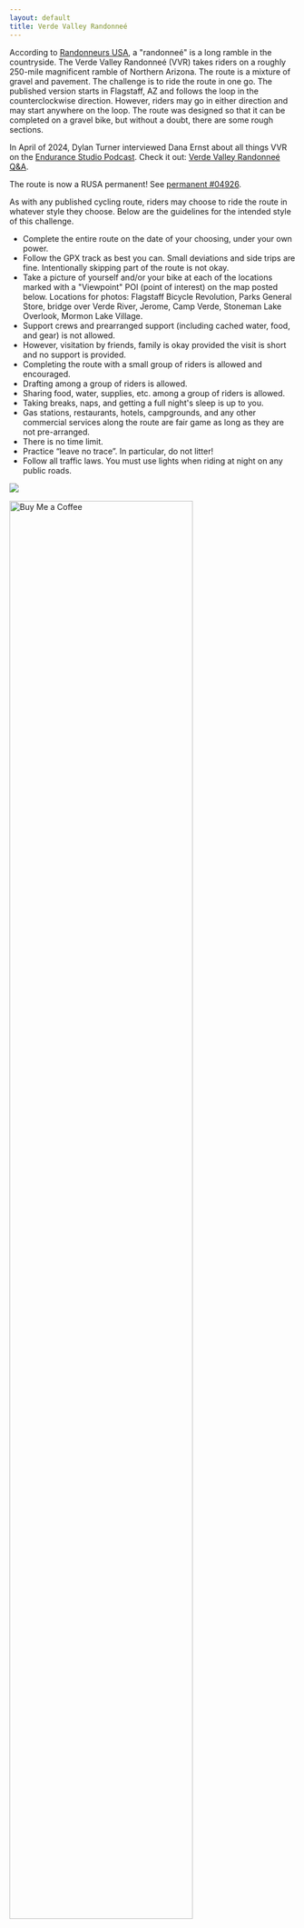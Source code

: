 ```yaml
---
layout: default
title: Verde Valley Randonneé
---
```


According to [Randonneurs USA](https://rusa.org/pages/terminology), a "randonneé" is a long ramble in the countryside.  The Verde Valley Randonneé (VVR) takes riders on a roughly 250-mile magnificent ramble of Northern Arizona.  The route is a mixture of gravel and pavement. The challenge is to ride the route in one go.  The published version starts in Flagstaff, AZ and follows the loop in the counterclockwise direction.  However, riders may go in either direction and may start anywhere on the loop. The route was designed so that it can be completed on a gravel bike, but without a doubt, there are some rough sections. 

In April of 2024, Dylan Turner interviewed Dana Ernst about all things VVR on the [Endurance Studio Podcast](https://www.youtube.com/@TheEnduranceStudio/featured).  Check it out: [Verde Valley Randonneé Q&A](https://www.youtube.com/watch?v=wgX8s8WAbww).

The route is now a RUSA permanent!  See [permanent #04926](https://rusa.org/cgi-bin/permview_GF.pl?permid=4926).

As with any published cycling route, riders may choose to ride the route in whatever style they choose.  Below are the guidelines for the intended style of this challenge.

<div class="container-fluid">
<div class="row align-items-end">
<div class="col-md-8">
<ul>
<li>Complete the entire route on the date of your choosing, under your own power.</li>
<li>Follow the GPX track as best you can. Small deviations and side trips are fine. Intentionally skipping part of the route is not okay.</li>
<li>Take a picture of yourself and/or your bike at each of the locations marked with a "Viewpoint" POI (point of interest) on the map posted below. Locations for photos: Flagstaff Bicycle Revolution, Parks General Store, bridge over Verde River, Jerome, Camp Verde, Stoneman Lake Overlook, Mormon Lake Village.</li>
<li>Support crews and prearranged support (including cached water, food, and gear) is not allowed.</li>
<li>However, visitation by friends, family is okay provided the visit is short and no support is provided.</li>
<li>Completing the route with a small group of riders is allowed and encouraged.</li>
<li>Drafting among a group of riders is allowed.</li>
<li>Sharing food, water, supplies, etc. among a group of riders is allowed.</li>
<li>Taking breaks, naps, and getting a full night's sleep is up to you.</li>
<li>Gas stations, restaurants, hotels, campgrounds, and any other commercial services along the route are fair game as long as they are not pre-arranged.</li>
<li>There is no time limit.</li>
<li>Practice “leave no trace”. In particular, do not litter!</li>
<li>Follow all traffic laws. You must use lights when riding at night on any public roads.</li>
</ul>
<!-- <br> -->
</div>
<div class="col-md-4">
<img src="{{ site.baseurl }}/images/VVRPatch.png" class="img-responsive img-rounded" img style="margin-bottom: 10px">
<br>
<a target="_blank" href="https://buymeacoffee.com/danaernst"><img src="{{ site.baseurl }}/images/bmc.png" class="img-responsive img-rounded" width="80%" style="margin-bottom: 10px; margin-top: 5px; margin-left: auto; margin-right: auto;" alt="Buy Me a Coffee"/></a>
</div>
</div>
</div>

<strong>Important!</strong> This is an unsanctioned event. There are no fees. There are no prizes. Riders have full responsibility for their navigation and well being. The goal is to finish the entire route while setting your own pace.

<!-- <div class="row">
<div class="col-md-2 col-lg-2">
</div>
<div class="col-xs-12 col-sm-12 col-md-8 col-lg-8">
<div class="alert alert-info" role="alert">
<i class="fas fa-bicycle fa-lg"></i>&nbsp; There will be a low-key grand depart for the Verde Valley Randonneé on <strong>Saturday, September 30</strong>.  If you are interested, be ready to roll out at 5am from at Flagstaff Bicycle Revolution.  There is no official sign up, but you are encouraged to sign up for tracking on <a href="https://form.jotform.com/followmychallengeusa/verdevalleyrandonnee">Follow My Challenge</a> ($30 fee to FMC). You can ride the route clockwise or counterclockwise (most folks will ride counterclockwise).  Ride fast or take as long as you'd like. Just follow the rules (see above).  Every finisher will get a patch.

<hr>

Of course, you are welcome to ride the route at any time!  Solo or with your friends.
</div>
</div>
<div class="col-md-2 col-lg-2"></div>
</div> -->

If you would like your name listed as a finisher, shoot me (Dana Ernst) an [email](mailto:ernst.tribe@gmail.com) with the following information:

- Your name.
- City and state of residence.
- Start location and direction (clockwise vs counterclockwise).
- Proof of completion of route (e.g., link to Strava or RideWithGPS, GPX file for your ride, tracking on Follow My Challenge).
- Pictures of yourself and/or your bike at each of the locations marked with a "viewpoint" POI (point of interest) on the map posted below.
- Any noteworthy comments about your experience.
- Optional: Post about your experience on social media.  Feel free to tag [@VerdeValleyRandonnee](https://www.instagram.com/verdevalleyrandonnee/) on Instagram and use the hashtag #VerdeValleyRandonnee.
- Optional: sign up for live tracking with [Follow My Challenge](https://form.jotform.com/followmychallengeusa/verdevalleyrandonnee) ($30 fee to FMC). Live tracking [here]({{ site.baseurl }}/FMC).

Every finisher is eligible for a free Verde Valley Randonneé patch (see image above), which was designed by [Wyatt Spalding](https://www.instagram.com/wyattspalding/?hl=en). If you would like a patch mailed to you, please include your mailing address in your email.

Here is the route for the Verde Valley Randonneé. The published version starts in Flagstaff and follows the loop in the counterclockwise direction. Riders may go in either direction and may start anywhere on the loop. The route was designed so that it can be completed on a gravel bike, but keep in mind that this is Arizona and there are rocks everywhere. The roughest section is probably miles 131-145.

<br>

<center>
<iframe src="https://ridewithgps.com/embeds?type=route&id=45268129&sampleGraph=true" style="width: 1px; min-width: 90%; height: 700px; border: none;" scrolling="no"></iframe>
<!-- <iframe src="https://ridewithgps.com/embeds?type=route&id=38971796&sampleGraph=true&distanceMarkers=true&showPhotos=true" style="width: 1px; min-width: 90%; height: 700px; border: none;" scrolling="no"></iframe> -->
</center>

<br>

You can find a clockwise version (with some minor adjustments to account for one-way streets in Flagstaff) of the route [here](https://ridewithgps.com/routes/41248484).

<br>
